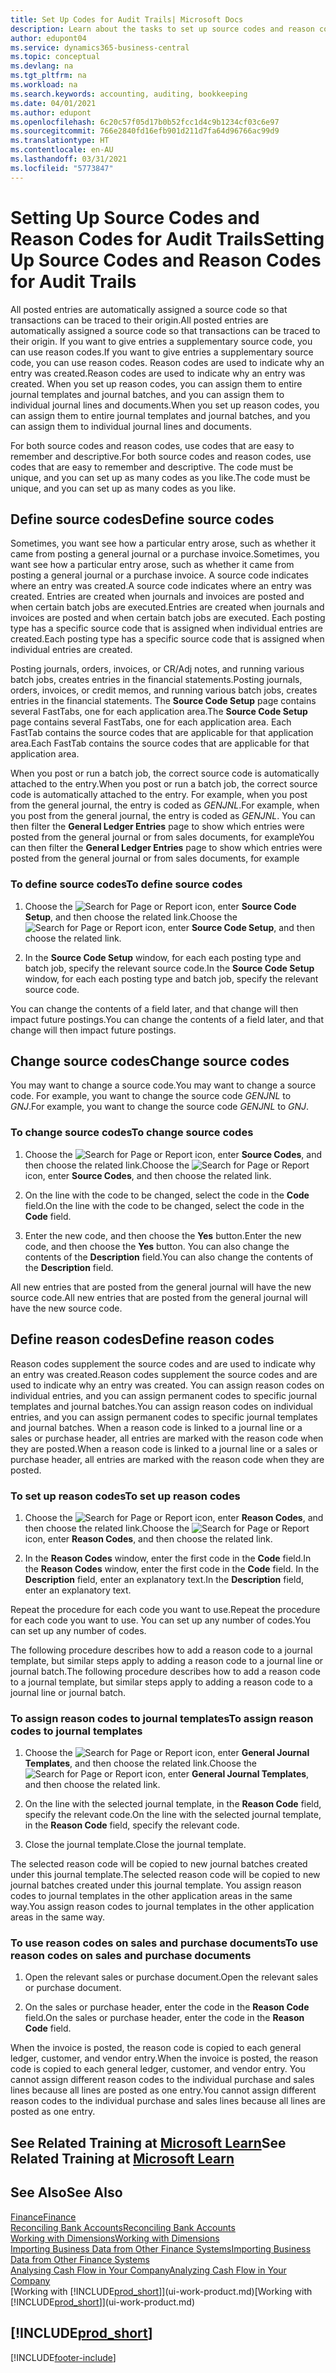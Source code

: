 ```yaml
---
title: Set Up Codes for Audit Trails| Microsoft Docs
description: Learn about the tasks to set up source codes and reason codes that you can use to track audit trails.
author: edupont04
ms.service: dynamics365-business-central
ms.topic: conceptual
ms.devlang: na
ms.tgt_pltfrm: na
ms.workload: na
ms.search.keywords: accounting, auditing, bookkeeping
ms.date: 04/01/2021
ms.author: edupont
ms.openlocfilehash: 6c20c57f05d17b0b52fcc1d4c9b1234cf03c6e97
ms.sourcegitcommit: 766e2840fd16efb901d211d7fa64d96766ac99d9
ms.translationtype: HT
ms.contentlocale: en-AU
ms.lasthandoff: 03/31/2021
ms.locfileid: "5773847"
---
```

# <a name="setting-up-source-codes-and-reason-codes-for-audit-trails"></a><span data-ttu-id="67c63-103">Setting Up Source Codes and Reason Codes for Audit Trails</span><span class="sxs-lookup"><span data-stu-id="67c63-103">Setting Up Source Codes and Reason Codes for Audit Trails</span></span>

<span data-ttu-id="67c63-104">All posted entries are automatically assigned a source code so that transactions can be traced to their origin.</span><span class="sxs-lookup"><span data-stu-id="67c63-104">All posted entries are automatically assigned a source code so that transactions can be traced to their origin.</span></span> <span data-ttu-id="67c63-105">If you want to give entries a supplementary source code, you can use reason codes.</span><span class="sxs-lookup"><span data-stu-id="67c63-105">If you want to give entries a supplementary source code, you can use reason codes.</span></span> <span data-ttu-id="67c63-106">Reason codes are used to indicate why an entry was created.</span><span class="sxs-lookup"><span data-stu-id="67c63-106">Reason codes are used to indicate why an entry was created.</span></span> <span data-ttu-id="67c63-107">When you set up reason codes, you can assign them to entire journal templates and journal batches, and you can assign them to individual journal lines and documents.</span><span class="sxs-lookup"><span data-stu-id="67c63-107">When you set up reason codes, you can assign them to entire journal templates and journal batches, and you can assign them to individual journal lines and documents.</span></span>  

<span data-ttu-id="67c63-108">For both source codes and reason codes, use codes that are easy to remember and descriptive.</span><span class="sxs-lookup"><span data-stu-id="67c63-108">For both source codes and reason codes, use codes that are easy to remember and descriptive.</span></span> <span data-ttu-id="67c63-109">The code must be unique, and you can set up as many codes as you like.</span><span class="sxs-lookup"><span data-stu-id="67c63-109">The code must be unique, and you can set up as many codes as you like.</span></span>

## <a name="define-source-codes"></a><span data-ttu-id="67c63-110">Define source codes</span><span class="sxs-lookup"><span data-stu-id="67c63-110">Define source codes</span></span>

<span data-ttu-id="67c63-111">Sometimes, you want see how a particular entry arose, such as whether it came from posting a general journal or a purchase invoice.</span><span class="sxs-lookup"><span data-stu-id="67c63-111">Sometimes, you want see how a particular entry arose, such as whether it came from posting a general journal or a purchase invoice.</span></span> <span data-ttu-id="67c63-112">A source code indicates where an entry was created.</span><span class="sxs-lookup"><span data-stu-id="67c63-112">A source code indicates where an entry was created.</span></span> <span data-ttu-id="67c63-113">Entries are created when journals and invoices are posted and when certain batch jobs are executed.</span><span class="sxs-lookup"><span data-stu-id="67c63-113">Entries are created when journals and invoices are posted and when certain batch jobs are executed.</span></span> <span data-ttu-id="67c63-114">Each posting type has a specific source code that is assigned when individual entries are created.</span><span class="sxs-lookup"><span data-stu-id="67c63-114">Each posting type has a specific source code that is assigned when individual entries are created.</span></span>  

<span data-ttu-id="67c63-115">Posting journals, orders, invoices, or CR/Adj notes, and running various batch jobs, creates entries in the financial statements.</span><span class="sxs-lookup"><span data-stu-id="67c63-115">Posting journals, orders, invoices, or credit memos, and running various batch jobs, creates entries in the financial statements.</span></span> <span data-ttu-id="67c63-116">The **Source Code Setup** page contains several FastTabs, one for each application area.</span><span class="sxs-lookup"><span data-stu-id="67c63-116">The **Source Code Setup** page contains several FastTabs, one for each application area.</span></span> <span data-ttu-id="67c63-117">Each FastTab contains the source codes that are applicable for that application area.</span><span class="sxs-lookup"><span data-stu-id="67c63-117">Each FastTab contains the source codes that are applicable for that application area.</span></span>

<span data-ttu-id="67c63-118">When you post or run a batch job, the correct source code is automatically attached to the entry.</span><span class="sxs-lookup"><span data-stu-id="67c63-118">When you post or run a batch job, the correct source code is automatically attached to the entry.</span></span> <span data-ttu-id="67c63-119">For example, when you post from the general journal, the entry is coded as *GENJNL*.</span><span class="sxs-lookup"><span data-stu-id="67c63-119">For example, when you post from the general journal, the entry is coded as *GENJNL*.</span></span> <span data-ttu-id="67c63-120">You can then filter the **General Ledger Entries** page to show which entries were posted from the general journal or from sales documents, for example</span><span class="sxs-lookup"><span data-stu-id="67c63-120">You can then filter the **General Ledger Entries** page to show which entries were posted from the general journal or from sales documents, for example</span></span>

### <a name="to-define-source-codes"></a><span data-ttu-id="67c63-121">To define source codes</span><span class="sxs-lookup"><span data-stu-id="67c63-121">To define source codes</span></span>

1. <span data-ttu-id="67c63-122">Choose the ![Search for Page or Report](media/ui-search/search_small.png "Search for Page or Report icon") icon, enter **Source Code Setup**, and then choose the related link.</span><span class="sxs-lookup"><span data-stu-id="67c63-122">Choose the ![Search for Page or Report](media/ui-search/search_small.png "Search for Page or Report icon") icon, enter **Source Code Setup**, and then choose the related link.</span></span>  

2. <span data-ttu-id="67c63-123">In the **Source Code Setup** window, for each each posting type and batch job, specify the relevant source code.</span><span class="sxs-lookup"><span data-stu-id="67c63-123">In the **Source Code Setup** window, for each each posting type and batch job, specify the relevant source code.</span></span>  

<span data-ttu-id="67c63-124">You can change the contents of a field later, and that change will then impact future postings.</span><span class="sxs-lookup"><span data-stu-id="67c63-124">You can change the contents of a field later, and that change will then impact future postings.</span></span>

## <a name="change-source-codes"></a><span data-ttu-id="67c63-125">Change source codes</span><span class="sxs-lookup"><span data-stu-id="67c63-125">Change source codes</span></span>

<span data-ttu-id="67c63-126">You may want to change a source code.</span><span class="sxs-lookup"><span data-stu-id="67c63-126">You may want to change a source code.</span></span> <span data-ttu-id="67c63-127">For example, you want to change the source code *GENJNL* to *GNJ*.</span><span class="sxs-lookup"><span data-stu-id="67c63-127">For example, you want to change the source code *GENJNL* to *GNJ*.</span></span>

### <a name="to-change-source-codes"></a><span data-ttu-id="67c63-128">To change source codes</span><span class="sxs-lookup"><span data-stu-id="67c63-128">To change source codes</span></span>

1. <span data-ttu-id="67c63-129">Choose the ![Search for Page or Report](media/ui-search/search_small.png "Search for Page or Report icon") icon, enter **Source Codes**, and then choose the related link.</span><span class="sxs-lookup"><span data-stu-id="67c63-129">Choose the ![Search for Page or Report](media/ui-search/search_small.png "Search for Page or Report icon") icon, enter **Source Codes**, and then choose the related link.</span></span>

2. <span data-ttu-id="67c63-130">On the line with the code to be changed, select the code in the **Code** field.</span><span class="sxs-lookup"><span data-stu-id="67c63-130">On the line with the code to be changed, select the code in the **Code** field.</span></span>

3. <span data-ttu-id="67c63-131">Enter the new code, and then choose the **Yes** button.</span><span class="sxs-lookup"><span data-stu-id="67c63-131">Enter the new code, and then choose the **Yes** button.</span></span> <span data-ttu-id="67c63-132">You can also change the contents of the **Description** field.</span><span class="sxs-lookup"><span data-stu-id="67c63-132">You can also change the contents of the **Description** field.</span></span>

<span data-ttu-id="67c63-133">All new entries that are posted from the general journal will have the new source code.</span><span class="sxs-lookup"><span data-stu-id="67c63-133">All new entries that are posted from the general journal will have the new source code.</span></span>

## <a name="define-reason-codes"></a><span data-ttu-id="67c63-134">Define reason codes</span><span class="sxs-lookup"><span data-stu-id="67c63-134">Define reason codes</span></span>

<span data-ttu-id="67c63-135">Reason codes supplement the source codes and are used to indicate why an entry was created.</span><span class="sxs-lookup"><span data-stu-id="67c63-135">Reason codes supplement the source codes and are used to indicate why an entry was created.</span></span> <span data-ttu-id="67c63-136">You can assign reason codes on individual entries, and you can assign permanent codes to specific journal templates and journal batches.</span><span class="sxs-lookup"><span data-stu-id="67c63-136">You can assign reason codes on individual entries, and you can assign permanent codes to specific journal templates and journal batches.</span></span> <span data-ttu-id="67c63-137">When a reason code is linked to a journal line or a sales or purchase header, all entries are marked with the reason code when they are posted.</span><span class="sxs-lookup"><span data-stu-id="67c63-137">When a reason code is linked to a journal line or a sales or purchase header, all entries are marked with the reason code when they are posted.</span></span>  

### <a name="to-set-up-reason-codes"></a><span data-ttu-id="67c63-138">To set up reason codes</span><span class="sxs-lookup"><span data-stu-id="67c63-138">To set up reason codes</span></span>

1. <span data-ttu-id="67c63-139">Choose the ![Search for Page or Report](media/ui-search/search_small.png "Search for Page or Report icon")  icon, enter **Reason Codes**, and then choose the related link.</span><span class="sxs-lookup"><span data-stu-id="67c63-139">Choose the ![Search for Page or Report](media/ui-search/search_small.png "Search for Page or Report icon")  icon, enter **Reason Codes**, and then choose the related link.</span></span>

2. <span data-ttu-id="67c63-140">In the **Reason Codes** window, enter the first code in the **Code** field.</span><span class="sxs-lookup"><span data-stu-id="67c63-140">In the **Reason Codes** window, enter the first code in the **Code** field.</span></span> <span data-ttu-id="67c63-141">In the **Description** field, enter an explanatory text.</span><span class="sxs-lookup"><span data-stu-id="67c63-141">In the **Description** field, enter an explanatory text.</span></span>

<span data-ttu-id="67c63-142">Repeat the procedure for each code you want to use.</span><span class="sxs-lookup"><span data-stu-id="67c63-142">Repeat the procedure for each code you want to use.</span></span> <span data-ttu-id="67c63-143">You can set up any number of codes.</span><span class="sxs-lookup"><span data-stu-id="67c63-143">You can set up any number of codes.</span></span>

<span data-ttu-id="67c63-144">The following procedure describes how to add a reason code to a journal template, but similar steps apply to adding a reason code to a journal line or journal batch.</span><span class="sxs-lookup"><span data-stu-id="67c63-144">The following procedure describes how to add a reason code to a journal template, but similar steps apply to adding a reason code to a journal line or journal batch.</span></span>  

### <a name="to-assign-reason-codes-to-journal-templates"></a><span data-ttu-id="67c63-145">To assign reason codes to journal templates</span><span class="sxs-lookup"><span data-stu-id="67c63-145">To assign reason codes to journal templates</span></span>

1. <span data-ttu-id="67c63-146">Choose the ![Search for Page or Report](media/ui-search/search_small.png "Search for Page or Report icon")  icon, enter **General Journal Templates**, and then choose the related link.</span><span class="sxs-lookup"><span data-stu-id="67c63-146">Choose the ![Search for Page or Report](media/ui-search/search_small.png "Search for Page or Report icon")  icon, enter **General Journal Templates**, and then choose the related link.</span></span>

2. <span data-ttu-id="67c63-147">On the line with the selected journal template, in the **Reason Code** field, specify the relevant code.</span><span class="sxs-lookup"><span data-stu-id="67c63-147">On the line with the selected journal template, in the **Reason Code** field, specify the relevant code.</span></span>

3. <span data-ttu-id="67c63-148">Close the journal template.</span><span class="sxs-lookup"><span data-stu-id="67c63-148">Close the journal template.</span></span>

<span data-ttu-id="67c63-149">The selected reason code will be copied to new journal batches created under this journal template.</span><span class="sxs-lookup"><span data-stu-id="67c63-149">The selected reason code will be copied to new journal batches created under this journal template.</span></span> <span data-ttu-id="67c63-150">You assign reason codes to journal templates in the other application areas in the same way.</span><span class="sxs-lookup"><span data-stu-id="67c63-150">You assign reason codes to journal templates in the other application areas in the same way.</span></span>

### <a name="to-use-reason-codes-on-sales-and-purchase-documents"></a><span data-ttu-id="67c63-151">To use reason codes on sales and purchase documents</span><span class="sxs-lookup"><span data-stu-id="67c63-151">To use reason codes on sales and purchase documents</span></span>

1. <span data-ttu-id="67c63-152">Open the relevant sales or purchase document.</span><span class="sxs-lookup"><span data-stu-id="67c63-152">Open the relevant sales or purchase document.</span></span>

2. <span data-ttu-id="67c63-153">On the sales or purchase header, enter the code in the **Reason Code** field.</span><span class="sxs-lookup"><span data-stu-id="67c63-153">On the sales or purchase header, enter the code in the **Reason Code** field.</span></span>

<span data-ttu-id="67c63-154">When the invoice is posted, the reason code is copied to each general ledger, customer, and vendor entry.</span><span class="sxs-lookup"><span data-stu-id="67c63-154">When the invoice is posted, the reason code is copied to each general ledger, customer, and vendor entry.</span></span> <span data-ttu-id="67c63-155">You cannot assign different reason codes to the individual purchase and sales lines because all lines are posted as one entry.</span><span class="sxs-lookup"><span data-stu-id="67c63-155">You cannot assign different reason codes to the individual purchase and sales lines because all lines are posted as one entry.</span></span>

## <a name="see-related-training-at-microsoft-learn"></a><span data-ttu-id="67c63-156">See Related Training at [Microsoft Learn](/learn/paths/set-up-financial-management-dynamics-365-business-central/)</span><span class="sxs-lookup"><span data-stu-id="67c63-156">See Related Training at [Microsoft Learn](/learn/paths/set-up-financial-management-dynamics-365-business-central/)</span></span>

## <a name="see-also"></a><span data-ttu-id="67c63-157">See Also</span><span class="sxs-lookup"><span data-stu-id="67c63-157">See Also</span></span>

[<span data-ttu-id="67c63-158">Finance</span><span class="sxs-lookup"><span data-stu-id="67c63-158">Finance</span></span>](finance.md)  
[<span data-ttu-id="67c63-159">Reconciling Bank Accounts</span><span class="sxs-lookup"><span data-stu-id="67c63-159">Reconciling Bank Accounts</span></span>](bank-manage-bank-accounts.md)  
[<span data-ttu-id="67c63-160">Working with Dimensions</span><span class="sxs-lookup"><span data-stu-id="67c63-160">Working with Dimensions</span></span>](finance-dimensions.md)  
[<span data-ttu-id="67c63-161">Importing Business Data from Other Finance Systems</span><span class="sxs-lookup"><span data-stu-id="67c63-161">Importing Business Data from Other Finance Systems</span></span>](across-import-data-configuration-packages.md)  
[<span data-ttu-id="67c63-162">Analysing Cash Flow in Your Company</span><span class="sxs-lookup"><span data-stu-id="67c63-162">Analyzing Cash Flow in Your Company</span></span>](finance-analyze-cash-flow.md)  
<span data-ttu-id="67c63-163">[Working with [!INCLUDE[prod_short](includes/prod_short.md)]](ui-work-product.md)</span><span class="sxs-lookup"><span data-stu-id="67c63-163">[Working with [!INCLUDE[prod_short](includes/prod_short.md)]](ui-work-product.md)</span></span>  

## [!INCLUDE[prod_short](includes/free_trial_md.md)]  


[!INCLUDE[footer-include](includes/footer-banner.md)]